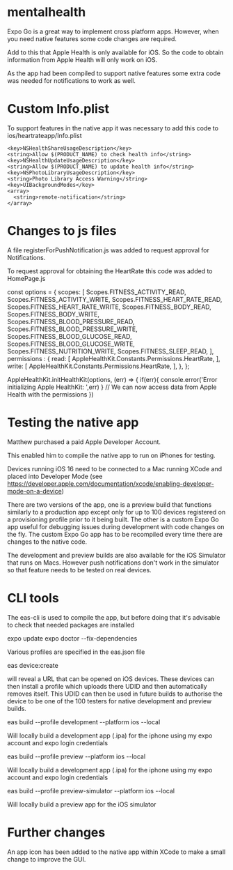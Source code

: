 # mentalhealth

Expo Go is a great way to implement cross platform apps. However, when you need native features some code changes are required.

Add to this that Apple Health is only available for iOS. So the code to obtain information from Apple Health will only work on iOS.

As the app had been compiled to support native features some extra code was needed for notifications to work as well.

# Custom Info.plist

To support features in the native app it was necessary to add this code to ios/heartrateapp/Info.plist

    <key>NSHealthShareUsageDescription</key>
    <string>Allow $(PRODUCT_NAME) to check health info</string>
    <key>NSHealthUpdateUsageDescription</key>
    <string>Allow $(PRODUCT_NAME) to update health info</string>
    <key>NSPhotoLibraryUsageDescription</key>
    <string>Photo Library Access Warning</string>
    <key>UIBackgroundModes</key>
    <array>
      <string>remote-notification</string>
    </array>
    
# Changes to js files

A file registerForPushNotification.js was added to request approval for Notifications.

To request approval for obtaining the HeartRate this code was added to HomePage.js

const options = {
    scopes: [
      Scopes.FITNESS_ACTIVITY_READ,
      Scopes.FITNESS_ACTIVITY_WRITE,
      Scopes.FITNESS_HEART_RATE_READ,
      Scopes.FITNESS_HEART_RATE_WRITE,
      Scopes.FITNESS_BODY_READ,
      Scopes.FITNESS_BODY_WRITE,
      Scopes.FITNESS_BLOOD_PRESSURE_READ,
      Scopes.FITNESS_BLOOD_PRESSURE_WRITE,
      Scopes.FITNESS_BLOOD_GLUCOSE_READ,
      Scopes.FITNESS_BLOOD_GLUCOSE_WRITE,
      Scopes.FITNESS_NUTRITION_WRITE,
      Scopes.FITNESS_SLEEP_READ,
    ],
    permissions : {
      read:
      [
        AppleHealthKit.Constants.Permissions.HeartRate,
      ],
      write:
      [
        AppleHealthKit.Constants.Permissions.HeartRate,
      ],
    },
  };

  AppleHealthKit.initHealthKit(options, (err) => {
    if(err){
      console.error('Error initializing Apple HealthKit: ',err)
    }
    // We can now access data from Apple Health with the permissions
  })

# Testing the native app

Matthew purchased a paid Apple Developer Account.

This enabled him to compile the native app to run on iPhones for testing.

Devices running iOS 16 need to be connected to a Mac running XCode and placed into Developer Mode (see https://developer.apple.com/documentation/xcode/enabling-developer-mode-on-a-device)

There are two versions of the app, one is a preview build that functions similarly to a production app except only for up to 100 devices registered on a provisioning profile prior to it being built. The other is a custom Expo Go app useful for debugging issues during development with code changes on the fly. The custom Expo Go app has to be recompiled every time there are changes to the native code.

The development and preview builds are also available for the iOS Simulator that runs on Macs. However push notifications don't work in the simulator so that feature needs to be tested on real devices.

# CLI tools

The eas-cli is used to compile the app, but before doing that it's advisable to check that needed packages are installed

expo update
expo doctor --fix-dependencies

Various profiles are specified in the eas.json file

eas device:create

will reveal a URL that can be opened on iOS devices. These devices can then install a profile which uploads there UDID and then automatically removes itself. This UDID can then be used in future builds to authorise the device to be one of the 100 testers for native development and preview builds.

eas build --profile development --platform ios --local 

Will locally build a development app (.ipa) for the iphone using my expo account and expo login credentials

eas build --profile preview --platform ios --local 

Will locally build a development app (.ipa) for the iphone using my expo account and expo login credentials

eas build --profile preview-simulator --platform ios --local 

Will locally build a preview app for the iOS simulator

# Further changes

An app icon has been added to the native app within XCode to make a small change to improve the GUI.
